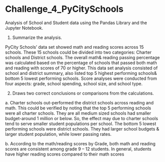 # Challenge_4_PyCitySchools

Analysis of School and Student data using the Pandas Library and the Jupyter Notebook.

1. Summarize the analysis.

PyCity Schools’ data set showed math and reading scores across 15 schools. These 15 schools could be divided into two categories: Charter schools and District schools. The overall math& reading passing percentage was calculated based on the percentage of schools that passed both math and reading with scores of 70 or higher. This data set analysis consisted of school and district summary, also listed top 5 highest performing schools& bottom 5 lowest performing schools. Score analyses were conducted from four aspects: grade, school spending, school size, and school type.

2. Draws two correct conclusions or comparisons from the calculations.

a. Charter schools out-performed the district schools across reading and math. This could be verified by noting that the top 5 performing schools were all charter schools. They are all medium sized schools had smaller budget-around 1 million or below. So, the effect may due to charter schools tend to serve smaller student populations per school. The bottom 5 lowest performing schools were district schools. They had larger school budgets & larger student population, while lower passing rates.

b. According to the math/reading scores by Grade, both math and reading scores are consistent among grade 9 – 12 students. In general, students have higher reading scores compared to their math scores
